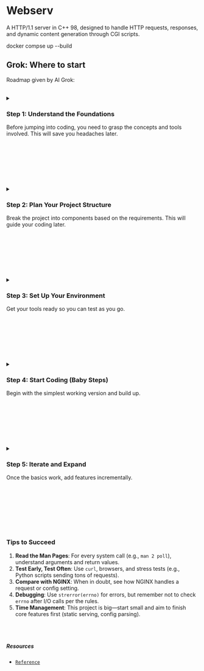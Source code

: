# Webserv
A HTTP/1.1 server in C++ 98, designed to handle HTTP requests, responses, and dynamic content generation through CGI scripts.

docker compse up --build

## Grok: Where to start
Roadmap given by AI Grok:
<br>
<br>
<details>
  <summary>
    
### Step 1: Understand the Foundations
Before jumping into coding, you need to grasp the concepts and tools involved. This will save you headaches later.
  </summary>

#### 1. Learn What an HTTP Server Does
- Read about HTTP basics (requests, responses, status codes, headers). Start with something simple like [MDN’s HTTP Overview](https://developer.mozilla.org/en-US/docs/Web/HTTP/Overview).
- Focus on HTTP 1.1 since NGINX is your reference, and the project mentions it. Key topics: GET, POST, DELETE methods, status codes (e.g., 200 OK, 404 Not Found), and headers (e.g., Content-Length).
#### 2. Study the RFC 2616 (HTTP 1.1)
- The project says to read the RFC (Request for Comments). RFC 2616 is the official spec for HTTP 1.1. It’s dense, so don’t try to memorize it—just skim it to understand request/response formats, methods, and how servers should behave. You can find it online (e.g., [ietf.org](https://datatracker.ietf.org/doc/html/rfc2616)).
- Pay attention to Sections 5 (Request), 6 (Response), and 9 (Methods).
#### 3. Experiment with Telnet and NGINX
- The project suggests testing with Telnet and NGINX. Why? To see HTTP in action. <br>
  - Install NGINX locally (e.g., `sudo apt install nginx` on Linux).
  - Start NGINX and visit `localhost` in your browser to see a basic static site.
  - Use Telnet (`telnet localhost 80`), type `GET / HTTP/1.1` then hit Enter twice, and watch the raw HTTP response. This shows you how a server talks to clients.
- Compare NGINX’s behavior (headers, error pages) to what you’ll need to implement.
#### 4. Brush Up on C++ 98 and Systems Programming
- Since you’re restricted to C++ 98, review its basics (no modern C++11+ features like `auto` or smart pointers). Focus on classes, manual memory management (`new`/`delete`), and standard libraries.
- Learn the allowed system calls (e.g., `socket`, `accept`, `poll`, `read`, `write`). These are POSIX functions for networking and I/O—check their man pages (e.g., `man 2 socket` on Linux).
</details>

<br><br>
---
<br>
<details>
  <summary>
 
### Step 2: Plan Your Project Structure
Break the project into components based on the requirements. This will guide your coding later.    </summary>

#### 1. Configuration Parser
- Your server takes a config file (like NGINX’s `nginx.conf`). Plan to write a parser that reads this file and stores settings (e.g., port, host, routes, error pages).
- Start simple: a file with a `port` and `root` directory for static files.
#### 2.Networking Core
- Use `socket`, `bind`, `listen`, and `accept` to handle incoming connections.
- Implement non-blocking I/O with `poll()` (or `select()` if you prefer). This is the heart of the server—all I/O must go through it.
#### 3.HTTP Request/Response Handling
- Parse incoming HTTP requests (method, path, headers).
- Generate responses (status line, headers, body) based on the request and config.
#### 4.Static File Serving
- Serve files from a directory (e.g., `/tmp/www/index.html`) for GET requests.
#### 5.CGI Support
- Handle dynamic content (e.g., PHP scripts) using `fork`, `execve`, and pipes. This is for later, but plan for it.
#### 6.Error Handling and Resilience
- Default error pages (e.g., 404, 500).
- Ensure the server doesn’t crash under stress or bad requests.
</details>

<br><br>
---
<br>
<details>
  <summary>
 
### Step 3: Set Up Your Environment
Get your tools ready so you can test as you go.     </summary>

#### 1. Development Setup
- Use a Linux/Unix-like system (e.g., Ubuntu) since the system calls (e.g., `poll`, `epoll`) work best there.
- Install a C++ 98 compiler (e.g., `g++ -std=c++98`).
- Set up a basic `Makefile` with `all`, `clean`, `fclean`, and `re` targets.
#### 2. Testing Tools
- Browser (e.g., Chrome) to test compatibility.
- `curl` or `wget` for command-line requests.
- Telnet for raw HTTP testing.
- A simple static site (e.g., an `index.html` file) to serve initially.
</details>

<br><br>
---
<br>
<details>
  <summary>
 
### Step 4: Start Coding (Baby Steps)
Begin with the simplest working version and build up.
  </summary>

#### 1. Minimal Server (Hello World)
- Write a program that:
  - Creates a socket (`socket()`).
  - Binds it to a port (`bind()`, e.g., 8080).
  - Listens for connections (`listen()`).
  - Accepts a client (`accept()`).
  - Sends a hardcoded "HTTP/1.1 200 OK" response with "Hello, World!" as the body.
- Test it with curl `localhost:8080`.
#### 2. Add Non-Blocking I/O with poll()
- Make sockets non-blocking (`fcntl(sockfd, F_SETFL, O_NONBLOCK)`).
- Use `poll()` to handle multiple clients without blocking.
#### 3. Parse a Config File
- Start with a basic file (e.g., port 8080; root ./www;) and read it line-by-line.
#### 4. Serve a Static File
- Replace the "Hello, World!" with contents of an `index.html` file using `open` and `read`.
</details>

<br><br>
---
<br>
<details>
  <summary>
 
### Step 5: Iterate and Expand
Once the basics work, add features incrementally.
  </summary>
  
1. Parse HTTP requests properly.<br>
2. Support GET, POST, DELETE methods.<br>
3. Handle file uploads (POST).<br>
4. Add CGI for dynamic content.<br>
5. Implement multiple ports and routes from the config.
</details>

<br><br>
---
<br>

### Tips to Succeed
1. **Read the Man Pages**: For every system call (e.g., `man 2 poll`), understand arguments and return values.
2. **Test Early, Test Often**: Use `curl`, browsers, and stress tests (e.g., Python scripts sending tons of requests).
3. **Compare with NGINX**: When in doubt, see how NGINX handles a request or config setting.
4. **Debugging**: Use `strerror(errno)` for errors, but remember not to check `errno` after I/O calls per the rules.
5. **Time Management**: This project is big—start small and aim to finish core features first (static serving, config parsing).
</details>

<br><br>
##### Resources
- [`Reference`](https://github.com/BenjaminHThomas/WebServer) <br>

